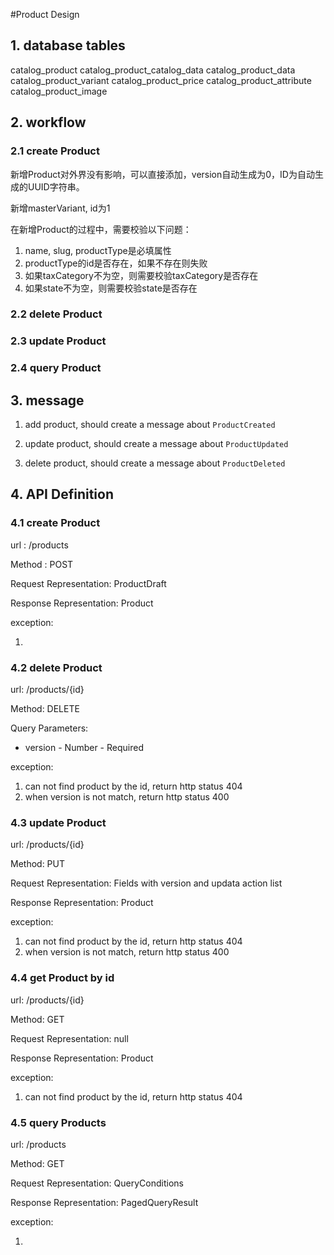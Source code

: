#Product Design

## 1. database tables
catalog_product
catalog_product_catalog_data
catalog_product_data
catalog_product_variant
catalog_product_price
catalog_product_attribute
catalog_product_image

## 2. workflow

### 2.1 create Product

新增Product对外界没有影响，可以直接添加，version自动生成为0，ID为自动生成的UUID字符串。

新增masterVariant, id为1


在新增Product的过程中，需要校验以下问题：

1. name, slug, productType是必填属性
2. productType的id是否存在，如果不存在则失败
3. 如果taxCategory不为空，则需要校验taxCategory是否存在
4. 如果state不为空，则需要校验state是否存在










### 2.2 delete Product

### 2.3 update Product

### 2.4 query Product

## 3. message

1. add product, should create a message about `ProductCreated`

2. update product, should create a message about `ProductUpdated`

3. delete product, should create a message about `ProductDeleted`

## 4. API Definition

### 4.1 create Product

url : /products

Method : POST

Request Representation: ProductDraft

Response Representation: Product

exception:

1. 

### 4.2 delete Product

url: /products/{id}

Method: DELETE

Query Parameters:

* version - Number - Required

exception:

1. can not find product by the id, return http status 404
2. when version is not match, return http status 400

### 4.3 update Product

url: /products/{id}

Method: PUT

Request Representation: Fields with version and updata action list

Response Representation: Product

exception:

1. can not find product by the id, return http status 404
2. when version is not match, return http status 400

### 4.4 get Product by id

url: /products/{id}

Method: GET

Request Representation: null

Response Representation: Product

exception:

1. can not find product by the id, return http status 404

### 4.5 query Products

url: /products

Method: GET

Request Representation: QueryConditions

Response Representation: PagedQueryResult<Product>

exception:

1. 